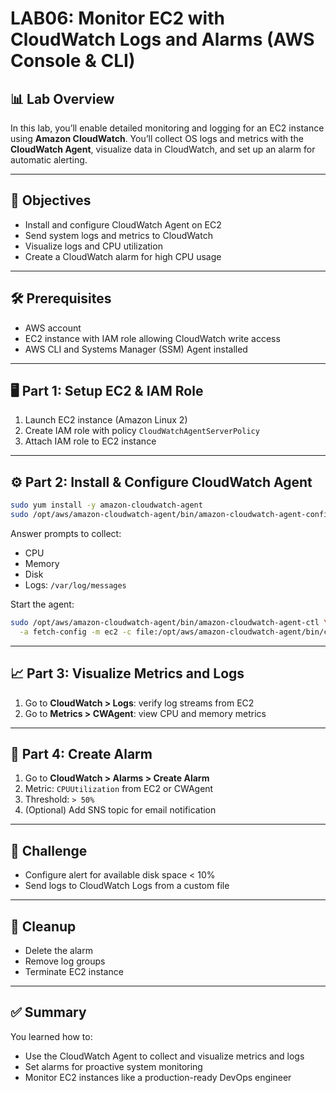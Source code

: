# LAB06: Monitor EC2 with CloudWatch Logs and Alarms (AWS Console & CLI)

## 📊 Lab Overview

In this lab, you’ll enable detailed monitoring and logging for an EC2 instance using **Amazon CloudWatch**. You’ll collect OS logs and metrics with the **CloudWatch Agent**, visualize data in CloudWatch, and set up an alarm for automatic alerting.

---

## 🎯 Objectives

- Install and configure CloudWatch Agent on EC2
- Send system logs and metrics to CloudWatch
- Visualize logs and CPU utilization
- Create a CloudWatch alarm for high CPU usage

---

## 🛠️ Prerequisites

- AWS account
- EC2 instance with IAM role allowing CloudWatch write access
- AWS CLI and Systems Manager (SSM) Agent installed

---

## 🖥️ Part 1: Setup EC2 & IAM Role

1. Launch EC2 instance (Amazon Linux 2)
2. Create IAM role with policy `CloudWatchAgentServerPolicy`
3. Attach IAM role to EC2 instance

---

## ⚙️ Part 2: Install & Configure CloudWatch Agent

```bash
sudo yum install -y amazon-cloudwatch-agent
sudo /opt/aws/amazon-cloudwatch-agent/bin/amazon-cloudwatch-agent-config-wizard
```
Answer prompts to collect:
- CPU
- Memory
- Disk
- Logs: `/var/log/messages`

Start the agent:
```bash
sudo /opt/aws/amazon-cloudwatch-agent/bin/amazon-cloudwatch-agent-ctl \
  -a fetch-config -m ec2 -c file:/opt/aws/amazon-cloudwatch-agent/bin/config.json -s
```

---

## 📈 Part 3: Visualize Metrics and Logs

1. Go to **CloudWatch > Logs**: verify log streams from EC2
2. Go to **Metrics > CWAgent**: view CPU and memory metrics

---

## 🔔 Part 4: Create Alarm

1. Go to **CloudWatch > Alarms > Create Alarm**
2. Metric: `CPUUtilization` from EC2 or CWAgent
3. Threshold: `> 50%`
4. (Optional) Add SNS topic for email notification

---

## 🧪 Challenge

- Configure alert for available disk space < 10%
- Send logs to CloudWatch Logs from a custom file

---

## 🧹 Cleanup

- Delete the alarm
- Remove log groups
- Terminate EC2 instance

---

## ✅ Summary

You learned how to:
- Use the CloudWatch Agent to collect and visualize metrics and logs
- Set alarms for proactive system monitoring
- Monitor EC2 instances like a production-ready DevOps engineer

